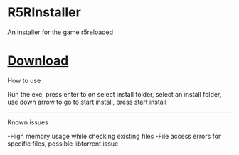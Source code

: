 # R5RInstaller
An installer for the game r5reloaded


# [Download](https://github.com/O-Robotic/R5RInstaller/releases/latest/download/R5RInstaller.zip)


How to use

Run the exe, press enter to on select install folder, select an install folder, use down arrow to go to start install, press start install


--------------------
Known issues

-High memory usage while checking existing files
-File access errors for specific files, possible libtorrent issue
